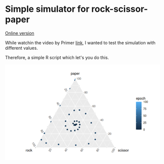 # Simple simulator for rock-scissor-paper

[Online version](https://tinytinni.github.io/primer-rock-scissor-paper-sim/)

While watchin the video by Primer [link](https://www.youtube.com/watch?v=tCoEYFbDVoI), I wanted to test the simulation with different values.

Therefore, a simple R script which let's you do this.

![image](./image/preview.png)
